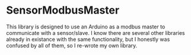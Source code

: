 # SensorModbusMaster

This library is designed to use an Arduino as a modbus master to communicate with a sensor/slave.  I know there are several other libraries already in existance with the same functionality, but I honestly was confused by all of them, so I re-wrote my own library.
